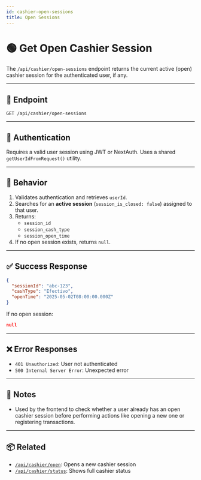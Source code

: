 ```yaml
---
id: cashier-open-sessions
title: Open Sessions
---
```


# 🟢 Get Open Cashier Session

The `/api/cashier/open-sessions` endpoint returns the current active (open) cashier session for the authenticated user, if any.

---

## 📍 Endpoint

```http
GET /api/cashier/open-sessions
```

---

## 🔐 Authentication

Requires a valid user session using JWT or NextAuth. Uses a shared `getUserIdFromRequest()` utility.

---

## 🔄 Behavior

1. Validates authentication and retrieves `userId`.
2. Searches for an **active session** (`session_is_closed: false`) assigned to that user.
3. Returns:
   - `session_id`
   - `session_cash_type`
   - `session_open_time`
4. If no open session exists, returns `null`.

---

## ✅ Success Response

```json
{
  "sessionId": "abc-123",
  "cashType": "Efectivo",
  "openTime": "2025-05-02T08:00:00.000Z"
}
```

If no open session:

```json
null
```

---

## ❌ Error Responses

- `401 Unauthorized`: User not authenticated
- `500 Internal Server Error`: Unexpected error

---

## 📝 Notes

- Used by the frontend to check whether a user already has an open cashier session before performing actions like opening a new one or registering transactions.

---

## 📦 Related

- [`/api/cashier/open`](./open.md): Opens a new cashier session
- [`/api/cashier/status`](./status.md): Shows full cashier status
